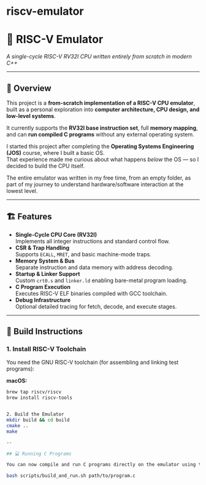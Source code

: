 # riscv-emulator
# 🧠 RISC-V Emulator  
*A single-cycle RISC-V RV32I CPU written entirely from scratch in modern C++*  

---

## 🚀 Overview
This project is a **from-scratch implementation of a RISC-V CPU emulator**, built as a personal exploration into **computer architecture, CPU design, and low-level systems**.  

It currently supports the **RV32I base instruction set**, full **memory mapping**, and can **run compiled C programs** without any external operating system.  

I started this project after completing the **Operating Systems Engineering (JOS)** course, where I built a basic OS.  
That experience made me curious about what happens *below* the OS — so I decided to build the CPU itself.  

The entire emulator was written in my free time, from an empty folder, as part of my journey to understand hardware/software interaction at the lowest level.

---

## 🏗️ Features
- **Single-Cycle CPU Core (RV32I)**  
  Implements all integer instructions and standard control flow.  
- **CSR & Trap Handling**  
  Supports `ECALL`, `MRET`, and basic machine-mode traps.  
- **Memory System & Bus**  
  Separate instruction and data memory with address decoding.  
- **Startup & Linker Support**  
  Custom `crt0.s` and `linker.ld` enabling bare-metal program loading.  
- **C Program Execution**  
  Executes RISC-V ELF binaries compiled with GCC toolchain.  
- **Debug Infrastructure**  
  Optional detailed tracing for fetch, decode, and execute stages.  

---

## 🧰 Build Instructions

### 1. Install RISC-V Toolchain
You need the GNU RISC-V toolchain (for assembling and linking test programs):

**macOS:**
```bash
brew tap riscv/riscv
brew install riscv-tools


2. Build the Emulator
mkdir build && cd build
cmake ..
make

--

## 💻 Running C Programs

You can now compile and run C programs directly on the emulator using the helper script:

bash scripts/build_and_run.sh path/to/program.c
